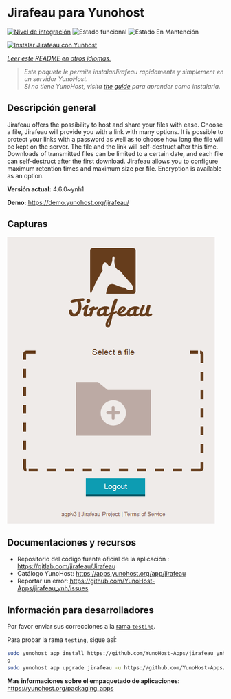 <!--
Este archivo README esta generado automaticamente<https://github.com/YunoHost/apps/tree/master/tools/readme_generator>
No se debe editar a mano.
-->

# Jirafeau para Yunohost

[![Nivel de integración](https://apps.yunohost.org/badge/integration/jirafeau)](https://ci-apps.yunohost.org/ci/apps/jirafeau/)
![Estado funcional](https://apps.yunohost.org/badge/state/jirafeau)
![Estado En Mantención](https://apps.yunohost.org/badge/maintained/jirafeau)

[![Instalar Jirafeau con Yunhost](https://install-app.yunohost.org/install-with-yunohost.svg)](https://install-app.yunohost.org/?app=jirafeau)

*[Leer este README en otros idiomas.](./ALL_README.md)*

> *Este paquete le permite instalarJirafeau rapidamente y simplement en un servidor YunoHost.*  
> *Si no tiene YunoHost, visita [the guide](https://yunohost.org/install) para aprender como instalarla.*

## Descripción general

Jirafeau offers the possibility to host and share your files with ease. Choose a file, Jirafeau will provide you with a link with many options. It is possible to protect your links with a password as well as to choose how long the file will be kept on the server. The file and the link will self-destruct after this time. Downloads of transmitted files can be limited to a certain date, and each file can self-destruct after the first download. Jirafeau allows you to configure maximum retention times and maximum size per file. Encryption is available as an option.


**Versión actual:** 4.6.0~ynh1

**Demo:** <https://demo.yunohost.org/jirafeau/>

## Capturas

![Captura de Jirafeau](./doc/screenshots/TPjh48P.png)

## Documentaciones y recursos

- Repositorio del código fuente oficial de la aplicación : <https://gitlab.com/jirafeau/Jirafeau>
- Catálogo YunoHost: <https://apps.yunohost.org/app/jirafeau>
- Reportar un error: <https://github.com/YunoHost-Apps/jirafeau_ynh/issues>

## Información para desarrolladores

Por favor enviar sus correcciones a la [rama `testing`](https://github.com/YunoHost-Apps/jirafeau_ynh/tree/testing).

Para probar la rama `testing`, sigue asÍ:

```bash
sudo yunohost app install https://github.com/YunoHost-Apps/jirafeau_ynh/tree/testing --debug
o
sudo yunohost app upgrade jirafeau -u https://github.com/YunoHost-Apps/jirafeau_ynh/tree/testing --debug
```

**Mas informaciones sobre el empaquetado de aplicaciones:** <https://yunohost.org/packaging_apps>
